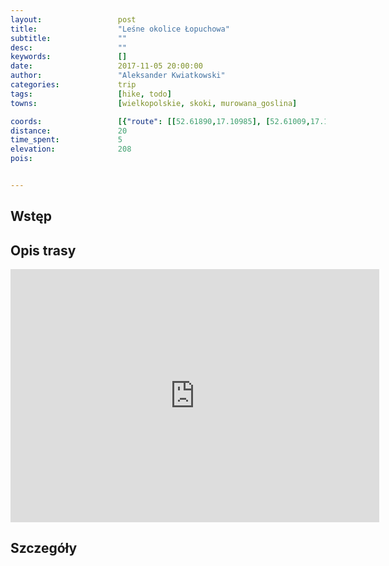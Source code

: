 ```yaml
---
layout:                 post
title:                  "Leśne okolice Łopuchowa"
subtitle:               ""
desc:                   ""
keywords:               []
date:                   2017-11-05 20:00:00
author:                 "Aleksander Kwiatkowski"
categories:             trip
tags:                   [hike, todo]
towns:                  [wielkopolskie, skoki, murowana_goslina]

coords:                 [{"route": [[52.61890,17.10985], [52.61009,17.11972], [52.61374,17.13140], [52.59216,17.13886], [52.58480,17.13517], [52.57359,17.10710], [52.58063,17.10256], [52.58381,17.07964], [52.59054,17.08977], [52.61264,17.09208]], "type": "hike"}]
distance:               20
time_spent:             5
elevation:              208  
pois:


---
```



Wstęp
-----

Opis trasy
----------

<iframe height='405' width='590' frameborder='0' allowtransparency='true' scrolling='no' src='https://www.strava.com/activities/1262935380/embed/795653c2ab7d10d7d21f6c7b671703e2b1b237c1'></iframe>

Szczegóły
---------
